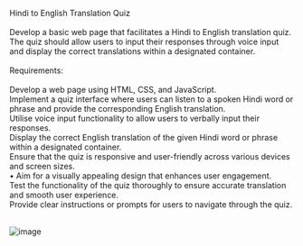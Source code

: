 Hindi to English Translation Quiz
<br><br>
Develop a basic web page that facilitates a Hindi to English translation quiz. The quiz should allow users to input their responses through voice input and display the correct translations within a designated container.
<br><br>
Requirements:
<br><br>
Develop a web page using HTML, CSS, and JavaScript.<br>
Implement a quiz interface where users can listen to a spoken Hindi word or phrase and provide the corresponding English translation.<br>
Utilise voice input functionality to allow users to verbally input their responses.<br>
Display the correct English translation of the given Hindi word or phrase within a designated container.<br>
Ensure that the quiz is responsive and user-friendly across various devices and screen sizes.<br>
• Aim for a visually appealing design that enhances user engagement.<br>
Test the functionality of the quiz thoroughly to ensure accurate translation and smooth user experience.<br>
Provide clear instructions or prompts for users to navigate through the quiz.<br><br>

![image]("C:\Users\Admin\Desktop\Task3Rajeshwari\assets\translate_quiz.png")
